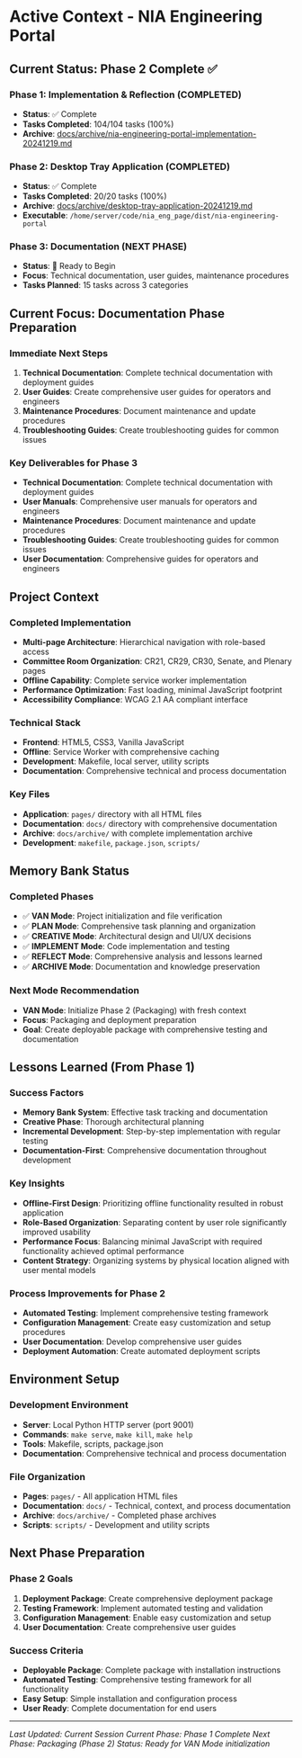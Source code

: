# Active Context - NIA Engineering Portal

## Current Status: Phase 2 Complete ✅

### Phase 1: Implementation & Reflection (COMPLETED)

- **Status**: ✅ Complete
- **Tasks Completed**: 104/104 tasks (100%)
- **Archive**: [docs/archive/nia-engineering-portal-implementation-20241219.md](archive/nia-engineering-portal-implementation-20241219.md)

### Phase 2: Desktop Tray Application (COMPLETED)

- **Status**: ✅ Complete
- **Tasks Completed**: 20/20 tasks (100%)
- **Archive**: [docs/archive/desktop-tray-application-20241219.md](archive/desktop-tray-application-20241219.md)
- **Executable**: `/home/server/code/nia_eng_page/dist/nia-engineering-portal`

### Phase 3: Documentation (NEXT PHASE)

- **Status**: 🚀 Ready to Begin
- **Focus**: Technical documentation, user guides, maintenance procedures
- **Tasks Planned**: 15 tasks across 3 categories

## Current Focus: Documentation Phase Preparation

### Immediate Next Steps

1. **Technical Documentation**: Complete technical documentation with deployment guides
2. **User Guides**: Create comprehensive user guides for operators and engineers
3. **Maintenance Procedures**: Document maintenance and update procedures
4. **Troubleshooting Guides**: Create troubleshooting guides for common issues

### Key Deliverables for Phase 3

- **Technical Documentation**: Complete technical documentation with deployment guides
- **User Manuals**: Comprehensive user manuals for operators and engineers
- **Maintenance Procedures**: Document maintenance and update procedures
- **Troubleshooting Guides**: Create troubleshooting guides for common issues
- **User Documentation**: Comprehensive guides for operators and engineers

## Project Context

### Completed Implementation

- **Multi-page Architecture**: Hierarchical navigation with role-based access
- **Committee Room Organization**: CR21, CR29, CR30, Senate, and Plenary pages
- **Offline Capability**: Complete service worker implementation
- **Performance Optimization**: Fast loading, minimal JavaScript footprint
- **Accessibility Compliance**: WCAG 2.1 AA compliant interface

### Technical Stack

- **Frontend**: HTML5, CSS3, Vanilla JavaScript
- **Offline**: Service Worker with comprehensive caching
- **Development**: Makefile, local server, utility scripts
- **Documentation**: Comprehensive technical and process documentation

### Key Files

- **Application**: `pages/` directory with all HTML files
- **Documentation**: `docs/` directory with comprehensive documentation
- **Archive**: `docs/archive/` with complete implementation archive
- **Development**: `makefile`, `package.json`, `scripts/`

## Memory Bank Status

### Completed Phases

- ✅ **VAN Mode**: Project initialization and file verification
- ✅ **PLAN Mode**: Comprehensive task planning and organization
- ✅ **CREATIVE Mode**: Architectural design and UI/UX decisions
- ✅ **IMPLEMENT Mode**: Code implementation and testing
- ✅ **REFLECT Mode**: Comprehensive analysis and lessons learned
- ✅ **ARCHIVE Mode**: Documentation and knowledge preservation

### Next Mode Recommendation

- **VAN Mode**: Initialize Phase 2 (Packaging) with fresh context
- **Focus**: Packaging and deployment preparation
- **Goal**: Create deployable package with comprehensive testing and documentation

## Lessons Learned (From Phase 1)

### Success Factors

- **Memory Bank System**: Effective task tracking and documentation
- **Creative Phase**: Thorough architectural planning
- **Incremental Development**: Step-by-step implementation with regular testing
- **Documentation-First**: Comprehensive documentation throughout development

### Key Insights

- **Offline-First Design**: Prioritizing offline functionality resulted in robust application
- **Role-Based Organization**: Separating content by user role significantly improved usability
- **Performance Focus**: Balancing minimal JavaScript with required functionality achieved optimal performance
- **Content Strategy**: Organizing systems by physical location aligned with user mental models

### Process Improvements for Phase 2

- **Automated Testing**: Implement comprehensive testing framework
- **Configuration Management**: Create easy customization and setup procedures
- **User Documentation**: Develop comprehensive user guides
- **Deployment Automation**: Create automated deployment scripts

## Environment Setup

### Development Environment

- **Server**: Local Python HTTP server (port 9001)
- **Commands**: `make serve`, `make kill`, `make help`
- **Tools**: Makefile, scripts, package.json
- **Documentation**: Comprehensive technical and process documentation

### File Organization

- **Pages**: `pages/` - All application HTML files
- **Documentation**: `docs/` - Technical, context, and process documentation
- **Archive**: `docs/archive/` - Completed phase archives
- **Scripts**: `scripts/` - Development and utility scripts

## Next Phase Preparation

### Phase 2 Goals

1. **Deployment Package**: Create comprehensive deployment package
2. **Testing Framework**: Implement automated testing and validation
3. **Configuration Management**: Enable easy customization and setup
4. **User Documentation**: Create comprehensive user guides

### Success Criteria

- **Deployable Package**: Complete package with installation instructions
- **Automated Testing**: Comprehensive testing framework for all functionality
- **Easy Setup**: Simple installation and configuration process
- **User Ready**: Complete documentation for end users

---

_Last Updated: Current Session_
_Current Phase: Phase 1 Complete_
_Next Phase: Packaging (Phase 2)_
_Status: Ready for VAN Mode initialization_
